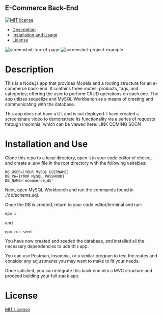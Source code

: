 ## E-Commerce Back-End

[![MIT license](https://img.shields.io/badge/License-MIT-blue.svg)](https://lbesson.mit-license.org/)

- [Description ](#description)
- [Installation and Usage](#installation-and-use)
- [License](#license)

![screenshot-top-of-page](assets/images/demo1.png)
![screenshot-project-example](assets/images/demo2.png)

# Description

This is a Node.js app that provides Models and a routing structure for an e-commerce back-end. It contains three routes: products, tags, and categories; offering the user to perform CRUD operations on each one. The app utlizes sequelize and MySQL Workbench as a means of creating and communicating with the database.

This app does not have a UI, and is not deployed. I have created a screenshare video to demonstrate its functionality via a series of requests through Insomnia, which can be viewed here: LINK COMING SOON

# Installation and Use

Clone this repo to a local directory, open it in your code editor of choice, and create a .env file in the root directory with the following vairables:

```
DB_USER=[YOUR MySQL USERNAME]
DB_PW=[YOUR MySQL PASSWORD]
DB_NAME='ecommerce_db'
```

Next, open MySQL Workbench and run the commands found in ./db/schema.sql.

Once the DB is created, return to your code editor/terminal and run:

```
npm i
```

and

```
npm run seed
```

You have now created and seeded the database, and installed all the necessary dependencies to ude this app.

You can use Postman, Insomnia, or a similar program to test the routes and consider any adjustments you may want to make to fit your needs.

Once satisfied, you can integrate this back end into a MVC structure and proceed building your full stack app.

# License

[MIT License](https://opensource.org/licenses/MIT)

```

```
